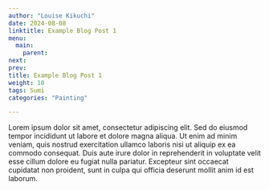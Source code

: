 ```yaml
---
author: "Louise Kikuchi"
date: 2024-08-08
linktitle: Example Blog Post 1
menu:
  main:
    parent:
next:
prev:
title: Example Blog Post 1
weight: 10
tags: Sumi
categories: "Painting"

---
```


Lorem ipsum dolor sit amet, consectetur adipiscing elit. Sed do eiusmod tempor incididunt ut labore et dolore magna aliqua. Ut enim ad minim veniam, quis nostrud exercitation ullamco laboris nisi ut aliquip ex ea commodo consequat. Duis aute irure dolor in reprehenderit in voluptate velit esse cillum dolore eu fugiat nulla pariatur. Excepteur sint occaecat cupidatat non proident, sunt in culpa qui officia deserunt mollit anim id est laborum.